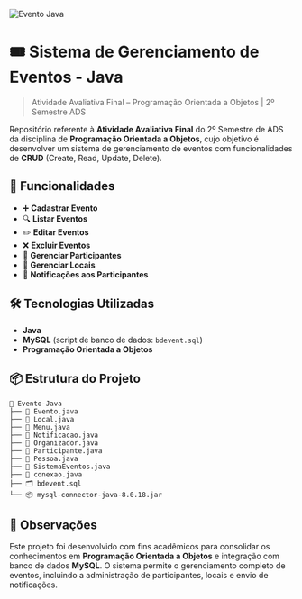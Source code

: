 ![Evento Java](https://img.shields.io/badge/atividade%20avaliativa-java-blueviolet)

# 🎟️ Sistema de Gerenciamento de Eventos - Java
> Atividade Avaliativa Final – Programação Orientada a Objetos | 2º Semestre ADS

Repositório referente à **Atividade Avaliativa Final** do 2º Semestre de ADS da disciplina de **Programação Orientada a Objetos**, cujo objetivo é desenvolver um sistema de gerenciamento de eventos com funcionalidades de **CRUD** (Create, Read, Update, Delete).

## 📌 Funcionalidades

- ➕ **Cadastrar Evento**
- 🔍 **Listar Eventos**
- ✏️ **Editar Eventos**
- ❌ **Excluir Eventos**
- 👥 **Gerenciar Participantes**
- 📍 **Gerenciar Locais**
- 📧 **Notificações aos Participantes**

## 🛠️ Tecnologias Utilizadas

- **Java**
- **MySQL** (script de banco de dados: `bdevent.sql`)
- **Programação Orientada a Objetos**

## 📦 Estrutura do Projeto

```text
📁 Evento-Java
├── 📄 Evento.java
├── 📄 Local.java
├── 📄 Menu.java
├── 📄 Notificacao.java
├── 👤 Organizador.java
├── 👥 Participante.java
├── 👤 Pessoa.java
├── 🚀 SistemaEventos.java
├── 🔌 conexao.java
├── 🗂️ bdevent.sql
└── 📦 mysql-connector-java-8.0.18.jar
```

## 📝 Observações

Este projeto foi desenvolvido com fins acadêmicos para consolidar os conhecimentos em **Programação Orientada a Objetos** e integração com banco de dados **MySQL**. O sistema permite o gerenciamento completo de eventos, incluindo a administração de participantes, locais e envio de notificações.
